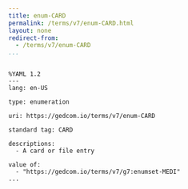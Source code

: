 ```yaml
---
title: enum-CARD
permalink: /terms/v7/enum-CARD.html
layout: none
redirect-from:
  - /terms/v7/enum-CARD
...
```


```

%YAML 1.2
---
lang: en-US

type: enumeration

uri: https://gedcom.io/terms/v7/enum-CARD

standard tag: CARD

descriptions:
  - A card or file entry

value of:
  - "https://gedcom.io/terms/v7/g7:enumset-MEDI"
...

```
